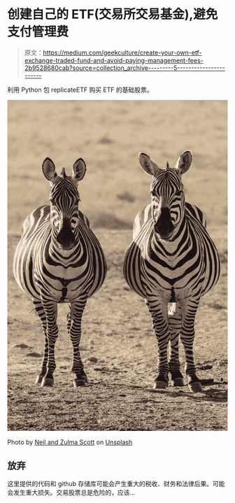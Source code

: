 # 创建自己的 ETF(交易所交易基金),避免支付管理费

> 原文：<https://medium.com/geekculture/create-your-own-etf-exchange-traded-fund-and-avoid-paying-management-fees-2b9528680cab?source=collection_archive---------5----------------------->

利用 Python 包 replicateETF 购买 ETF 的基础股票。

![](img/be7f1218079828fab8c955be9fef4834.png)

Photo by [Neil and Zulma Scott](https://unsplash.com/@valenciascott?utm_source=medium&utm_medium=referral) on [Unsplash](https://unsplash.com?utm_source=medium&utm_medium=referral)

## 放弃

这里提供的代码和 github 存储库可能会产生重大的税收、财务和法律后果。可能会发生重大损失。交易股票总是危险的，应该…